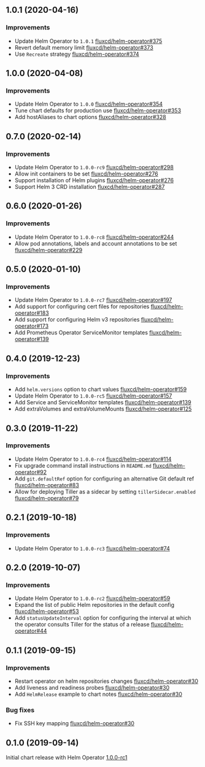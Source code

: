 ## 1.0.1 (2020-04-16)

### Improvements

 - Update Helm Operator to `1.0.1`
   [fluxcd/helm-operator#375](https://github.com/fluxcd/helm-operator/pull/375)
 - Revert default memory limit
   [fluxcd/helm-operator#373](https://github.com/fluxcd/helm-operator/pull/373)
 - Use `Recreate` strategy
   [fluxcd/helm-operator#374](https://github.com/fluxcd/helm-operator/pull/374)
   
## 1.0.0 (2020-04-08)

### Improvements

 - Update Helm Operator to `1.0.0`
   [fluxcd/helm-operator#354](https://github.com/fluxcd/helm-operator/pull/354)
 - Tune chart defaults for production use
   [fluxcd/helm-operator#353](https://github.com/fluxcd/helm-operator/pull/353)
 - Add hostAliases to chart options
   [fluxcd/helm-operator#328](https://github.com/fluxcd/helm-operator/pull/328)

## 0.7.0 (2020-02-14)

### Improvements

 - Update Helm Operator to `1.0.0-rc9`
   [fluxcd/helm-operator#298](https://github.com/fluxcd/helm-operator/pull/298)
 - Allow init containers to be set
   [fluxcd/helm-operator#276](https://github.com/fluxcd/helm-operator/pull/276)
 - Support installation of Helm plugins
   [fluxcd/helm-operator#276](https://github.com/fluxcd/helm-operator/pull/276)
 - Support Helm 3 CRD installation
   [fluxcd/helm-operator#287](https://github.com/fluxcd/helm-operator/pull/287)

## 0.6.0 (2020-01-26)

### Improvements

 - Update Helm Operator to `1.0.0-rc8`
   [fluxcd/helm-operator#244](https://github.com/fluxcd/helm-operator/pull/244)
 - Allow pod annotations, labels and account annotations to be set
   [fluxcd/helm-operator#229](https://github.com/fluxcd/helm-operator/pull/229)

## 0.5.0 (2020-01-10)

### Improvements

 - Update Helm Operator to `1.0.0-rc7`
   [fluxcd/helm-operator#197](https://github.com/fluxcd/helm-operator/pull/197)
 - Add support for configuring cert files for repositories
   [fluxcd/helm-operator#183](https://github.com/fluxcd/helm-operator/pull/183)
 - Add support for configuring Helm v3 repositories
   [fluxcd/helm-operator#173](https://github.com/fluxcd/helm-operator/pull/173)
 - Add Prometheus Operator ServiceMonitor templates
   [fluxcd/helm-operator#139](https://github.com/fluxcd/helm-operator/pull/139)

## 0.4.0 (2019-12-23)

### Improvements

 - Add `helm.versions` option to chart values
   [fluxcd/helm-operator#159](https://github.com/fluxcd/helm-operator/pull/159)
 - Update Helm Operator to `1.0.0-rc5`
   [fluxcd/helm-operator#157](https://github.com/fluxcd/helm-operator/pull/157)
 - Add Service and ServiceMonitor templates
   [fluxcd/helm-operator#139](https://github.com/fluxcd/helm-operator/pull/139)
 - Add extraVolumes and extraVolumeMounts
   [fluxcd/helm-operator#125](https://github.com/fluxcd/helm-operator/pull/125)

## 0.3.0 (2019-11-22)

### Improvements

 - Update Helm Operator to `1.0.0-rc4`
   [fluxcd/helm-operator#114](https://github.com/fluxcd/helm-operator/pull/114)
 - Fix upgrade command install instructions in `README.md`
   [fluxcd/helm-operator#92](https://github.com/fluxcd/helm-operator/pull/92)
 - Add `git.defaultRef` option for configuring an alternative Git default ref
   [fluxcd/helm-operator#83](https://github.com/fluxcd/helm-operator/pull/83)
 - Allow for deploying Tiller as a sidecar by setting `tillerSidecar.enabled`
   [fluxcd/helm-operator#79](https://github.com/fluxcd/helm-operator/pull/79)

## 0.2.1 (2019-10-18)

### Improvements

 - Update Helm Operator to `1.0.0-rc3`
   [fluxcd/helm-operator#74](https://github.com/fluxcd/helm-operator/pull/74)

## 0.2.0 (2019-10-07)

### Improvements

 - Update Helm Operator to `1.0.0-rc2`
   [fluxcd/helm-operator#59](https://github.com/fluxcd/helm-operator/pull/59)
 - Expand the list of public Helm repositories in the default config
   [fluxcd/helm-operator#53](https://github.com/fluxcd/helm-operator/pull/53)
 - Add `statusUpdateInterval` option for configuring the interval at which the operator consults Tiller for the status of a release
   [fluxcd/helm-operator#44](https://github.com/fluxcd/helm-operator/pull/44)

## 0.1.1 (2019-09-15)

### Improvements

 - Restart operator on helm repositories changes
   [fluxcd/helm-operator#30](https://github.com/fluxcd/helm-operator/pull/30)
 - Add liveness and readiness probes
   [fluxcd/helm-operator#30](https://github.com/fluxcd/helm-operator/pull/30)
 - Add `HelmRelease` example to chart notes
   [fluxcd/helm-operator#30](https://github.com/fluxcd/helm-operator/pull/30)

### Bug fixes

 - Fix SSH key mapping
   [fluxcd/helm-operator#30](https://github.com/fluxcd/helm-operator/pull/30)

## 0.1.0 (2019-09-14)

Initial chart release with Helm Operator [1.0.0-rc1](https://github.com/fluxcd/helm-operator/blob/master/CHANGELOG.md#100-rc1-2019-08-14)
